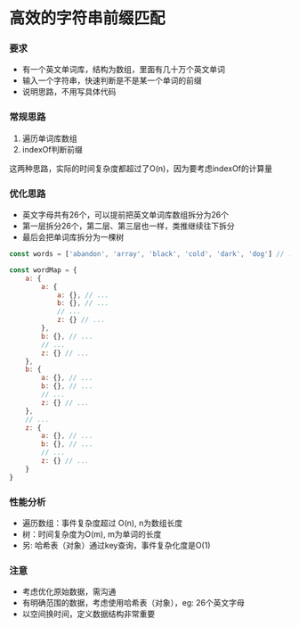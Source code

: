 
# 高效的字符串前缀匹配

### 要求
- 有一个英文单词库，结构为数组，里面有几十万个英文单词
- 输入一个字符串，快速判断是不是某一个单词的前缀
- 说明思路，不用写具体代码

### 常规思路
1. 遍历单词库数组
2. indexOf判断前缀

这两种思路，实际的时间复杂度都超过了O(n)，因为要考虑indexOf的计算量


### 优化思路
- 英文字母共有26个，可以提前把英文单词库数组拆分为26个
- 第一层拆分26个，第二层、第三层也一样，类推继续往下拆分
- 最后会把单词库拆分为一棵树

``` js
const words = ['abandon', 'array', 'black', 'cold', 'dark', 'dog'] // ...

const wordMap = {
    a: {
        a: {
            a: {}, // ...
            b: {}, // ...
            // ...
            z: {} // ...
        }, 
        b: {}, // ...
        // ...
        z: {} // ...
    },
    b: {
        a: {}, // ...
        b: {}, // ...
        // ...
        z: {} // ...
    },
    // ...
    z: {
        a: {}, // ...
        b: {}, // ...
        // ...
        z: {} // ...
    }
}
```

### 性能分析
- 遍历数组：事件复杂度超过 O(n), n为数组长度
- 树：时间复杂度为O(m), m为单词的长度
- 另: 哈希表（对象）通过key查询，事件复杂化度是O(1)


### 注意
- 考虑优化原始数据，需沟通
- 有明确范围的数据，考虑使用哈希表（对象），eg: 26个英文字母
- 以空间换时间，定义数据结构非常重要

